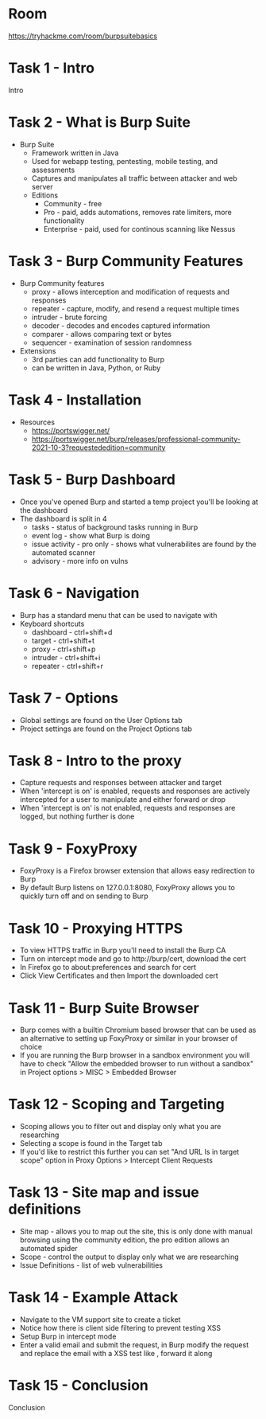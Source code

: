 # Room
https://tryhackme.com/room/burpsuitebasics

# Task 1 - Intro
Intro

# Task 2 - What is Burp Suite
* Burp Suite
    * Framework written in Java
    * Used for webapp testing, pentesting, mobile testing, and assessments
    * Captures and manipulates all traffic between attacker and web server
    * Editions
        * Community - free
        * Pro - paid, adds automations, removes rate limiters, more functionality
        * Enterprise - paid, used for continous scanning like Nessus

# Task 3 - Burp Community Features
* Burp Community features
    * proxy - allows interception and modification of requests and responses
    * repeater - capture, modify, and resend a request multiple times
    * intruder - brute forcing
    * decoder - decodes and encodes captured information
    * comparer - allows comparing text or bytes
    * sequencer - examination of session randomness
* Extensions
    * 3rd parties can add functionality to Burp
    * can be written in Java, Python, or Ruby

# Task 4 - Installation
* Resources
    * https://portswigger.net/
    * https://portswigger.net/burp/releases/professional-community-2021-10-3?requestededition=community

# Task 5 - Burp Dashboard
* Once you've opened Burp and started a temp project you'll be looking at the dashboard
* The dashboard is split in 4
    * tasks - status of background tasks running in Burp
    * event log - show what Burp is doing
    * issue activity - pro only - shows what vulnerabilites are found by the automated scanner
    * advisory - more info on vulns

# Task 6 - Navigation
* Burp has a standard menu that can be used to navigate with
* Keyboard shortcuts
    * dashboard - ctrl+shift+d
    * target - ctrl+shift+t
    * proxy - ctrl+shift+p
    * intruder - ctrl+shift+i
    * repeater - ctrl+shift+r

# Task 7 - Options
* Global settings are found on the User Options tab
* Project settings are found on the Project Options tab

# Task 8 - Intro to the proxy
* Capture requests and responses between attacker and target
* When 'intercept is on' is enabled, requests and responses are actively intercepted for a user to manipulate and either forward or drop
* When 'intercept is on' is not enabled, requests and responses are logged, but nothing further is done

# Task 9 - FoxyProxy
* FoxyProxy is a Firefox browser extension that allows easy redirection to Burp
* By default Burp listens on 127.0.0.1:8080, FoxyProxy allows you to quickly turn off and on sending to Burp

# Task 10 - Proxying HTTPS
* To view HTTPS traffic in Burp you'll need to install the Burp CA
* Turn on intercept mode and go to http://burp/cert, download the cert
* In Firefox go to about:preferences and search for cert
* Click View Certificates and then Import the downloaded cert

# Task 11 - Burp Suite Browser
* Burp comes with a builtin Chromium based browser that can be used as an alternative to setting up FoxyProxy or similar in your browser of choice
* If you are running the Burp browser in a sandbox environment you will have to check "Allow the embedded browser to run without a sandbox" in Project options > MISC > Embedded Browser

# Task 12 - Scoping and Targeting
* Scoping allows you to filter out and display only what you are researching
* Selecting a scope is found in the Target tab
* If you'd like to restrict this further you can set "And URL Is in target scope" option in Proxy Options > Intercept Client Requests

# Task 13 - Site map and issue definitions
* Site map - allows you to map out the site, this is only done with manual browsing using the community edition, the pro edition allows an automated spider
* Scope - control the output to display only what we are researching
* Issue Definitions - list of web vulnerabilities

# Task 14 - Example Attack
* Navigate to the VM support site to create a ticket
* Notice how there is client side filtering to prevent testing XSS
* Setup Burp in intercept mode
* Enter a valid email and submit the request, in Burp modify the request and replace the email with a XSS test like <script>alert("success")</script>, forward it along

# Task 15 - Conclusion
Conclusion